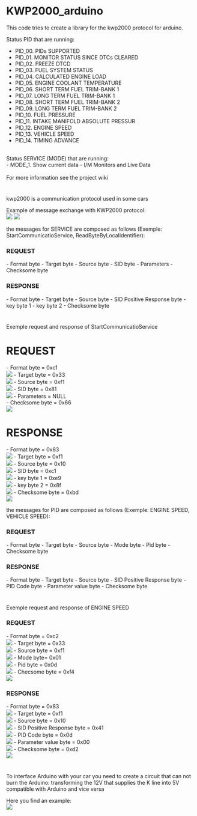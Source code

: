 # KWP2000_arduino

This code tries to create a library for the kwp2000 protocol for arduino.<br>

Status PID that are running:<br>
 - PID_00.   PIDs SUPPORTED<br>
 - PID_01.   MONITOR STATUS SINCE DTCs CLEARED<br>
 - PID_02.   FREEZE DTCD<br>
 - PID_03. 	 FUEL SYSTEM STATUS<br>
 - PID_04.   CALCULATED ENGINE LOAD<br>
 - PID_05. 	 ENGINE COOLANT TEMPERATURE<br>
 - PID_06.   SHORT TERM FUEL TRIM-BANK 1<br>
 - PID_07. 	 LONG TERM FUEL TRIM-BANK 1<br>
 - PID_08.   SHORT TERM FUEL TRIM-BANK 2<br>
 - PID_09. 	 LONG TERM FUEL TRIM-BANK 2<br>
 - PID_10.   FUEL PRESSURE<br>
 - PID_11. 	 INTAKE MANIFOLD ABSOLUTE PRESSUR<br>
 - PID_12.   ENGINE SPEED<br>
 - PID_13. 	VEHICLE SPEED<br>
 - PID_14.   TIMING ADVANCE<br>
<br>
Status SERVICE (MODE) that are running:<br>
 - MODE_1.   Show current data - I/M Monitors and Live Data<br>
<br>
For more information see the project wiki<br>
<h1></h1>
kwp2000 is a communication protocol used in some cars

Example of message exchange with KWP2000 protocol:<br>
<img src="img/FULL/100MS.BMP">
<img src="img/FULL/25MS.BMP">

the messages for SERVICE are composed as follows (Exemple: StartCommunicatioService, ReadByteByLocalIdentifier):

<h3>REQUEST</h3>
 - Format byte
 - Target byte
 - Source byte
 - SID byte 
 - Parameters
 - Checksome byte
 
 <h3>RESPONSE</h3>
 - Format byte
 - Target byte
 - Source byte
 - SID Positive Response byte 
 - key byte 1
 - key byte 2
 - Checksome byte
 <h1></h1>
 
 
 
 Exemple request and response of StartCommunicatioService 
 
 <h1>REQUEST</h1>
 - Format byte = 0xc1<br>
 <img src="img/REQ_SCOM/C1.BMP">
 - Target byte = 0x33<br>
 <img src="img/REQ_SCOM/33.BMP">
 - Source byte = 0xf1<br>
 <img src="img/REQ_SCOM/F1.BMP">
 - SID byte = 0x81<br>
 <img src="img/REQ_SCOM/81.BMP">
 - Parameters = NULL<br>
 - Checksome byte = 0x66<br>
 <img src="img/REQ_SCOM/66.BMP">
 
 <h1>RESPONSE</h1>
 - Format byte = 0x83<br>
 <img src="img/RES_SCOM/83.BMP">
 - Target byte = 0xf1<br>
 <img src="img/RES_SCOM/F1.BMP">
 - Source byte = 0x10<br>
 <img src="img/RES_SCOM/01_9.BMP">
 - SID byte = 0xc1<br>
 <img src="img/RES_SCOM/C1.BMP">
 - key byte 1 = 0xe9<br>
 <img src="img/RES_SCOM/E9.BMP">
 - key byte 2 = 0x8f<br>
 <img src="img/RES_SCOM/8F.BMP">
  - Checksome byte = 0xbd<br>
 <img src="img/RES_SCOM/BD.BMP">
 
 
 
 the messages for PID are composed as follows (Exemple: ENGINE SPEED, VEHICLE SPEED):
 
 <h3>REQUEST</h3>
 - Format byte
 - Target byte
 - Source byte
 - Mode byte 
 - Pid byte
 - Checksome byte
 
 <h3>RESPONSE</h3>
 - Format byte
 - Target byte
 - Source byte
 - SID Positive Response byte 
 - PID Code byte
 - Parameter value byte
 - Checksome byte
 <h1></h1>
 
 
 
 Exemple request and response of ENGINE SPEED

<h3>REQUEST</h3>
 - Format byte = 0xc2<br>
 <img src="img/REQ_PID/C2.BMP">
 - Target byte = 0x33<br>
 <img src="img/REQ_PID/33.BMP">
 - Source byte = 0xf1<br>
 <img src="img/REQ_PID/F1.BMP">
 - Mode byte= 0x01<br>
 <img src="img/REQ_PID/01.BMP">
 - Pid byte = 0x0d<br>
 <img src="img/REQ_PID/0D.BMP">
 - Checsome byte = 0xf4<br>
 <img src="img/REQ_PID/F4.BMP">
 
 <h3>RESPONSE</h3>
 - Format byte = 0x83<br>
 <img src="img/RES_PID/83.BMP">
 - Target byte = 0xf1<br>
 <img src="img/RES_PID/F1.BMP">
 - Source byte = 0x10<br>
 <img src="img/RES_PID/10.BMP">
 - SID Positive Response byte = 0x41<br> 
 <img src="img/RES_PID/41.BMP">
 - PID Code byte = 0x0d<br>
 <img src="img/RES_PID/0D.BMP">
 - Parameter value byte = 0x00<br>
 <img src="img/RES_PID/00.BMP">
 - Checksome byte = 0xd2<br>
 <img src="img/RES_PID/D2.BMP">

<h1></h1>

To interface Arduino with your car you need to create a circuit that can not burn the Arduino: transforming the 12V that supplies the K line into 5V compatible with Arduino and vice versa

Here you find an example:<br>
<img src="img/Schematic/schematic.png">
